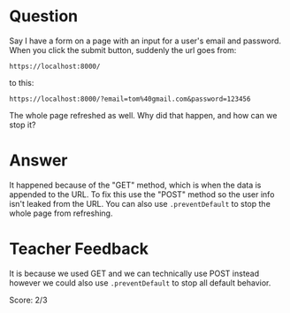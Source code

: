 # Question
Say I have a form on a page with an input for a user's email and password. When you click the submit button, suddenly the url goes from:

```plaintext
https://localhost:8000/
```
to this:
```plaintext
https://localhost:8000/?email=tom%40gmail.com&password=123456
```

The whole page refreshed as well. Why did that happen, and how can we stop it?

# Answer
It happened because of the "GET" method, which is when the data is appended to the URL. To fix this use the "POST" method so the user info isn't leaked from the URL. You can also use `.preventDefault` to stop the whole page from refreshing.

# Teacher Feedback

It is because we used GET and we can technically use POST instead however we could also use `.preventDefault` to stop all default behavior.

Score: 2/3